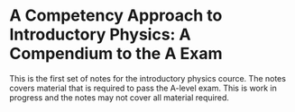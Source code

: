 # A Competency Approach to Introductory Physics: A Compendium to the A Exam

This is the first set of notes for the introductory physics cource. The notes
covers material that is required to pass the A-level exam. This is work in progress
and the notes may not cover all material required.
